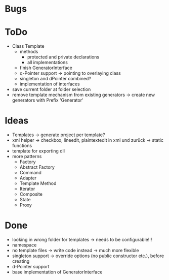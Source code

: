 ﻿# Bugs

# ToDo
* Class Template
  * methods
    * protected and private declarations
    * all implementations
  * finish GeneratorInterface
  * q-Pointer support -> pointing to overlaying class
  * singleton and dPointer combined?
  * implementation of interfaces
* save current folder at folder selection
* remove template mechanism from existing generators -> create new generators with Prefix 'Generator'

# Ideas
* Templates -> generate project per template?
* xml helper -> checkbox, lineedit, plaintextedit in xml und zurück -> static functions
* template for exporting dll
* more patterns
  * Factory
  * Abstract Factory
  * Command
  * Adapter
  * Template Method
  * Iterator
  * Composite
  * State
  * Proxy

# Done
* looking in wrong folder for templates -> needs to be configurable!!!
* namespace
* no template files -> write code instead -> much more flexible
* singleton support -> override options (no public constructor etc.), before creating
* d-Pointer support
* base implementation of GeneratorInterface
